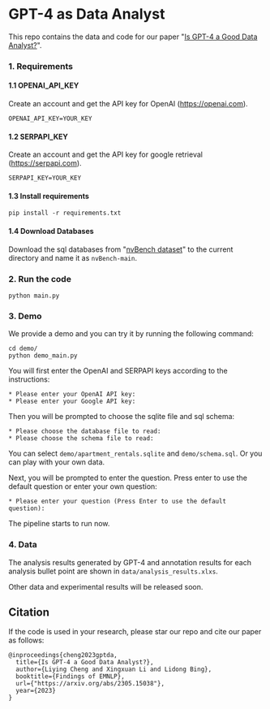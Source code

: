 # GPT-4 as Data Analyst

This repo contains the data and code for our paper "[Is GPT-4 a Good Data Analyst?](https://arxiv.org/abs/2305.15038)".

### 1. Requirements
#### 1.1 OPENAI_API_KEY
Create an account and get the API key for OpenAI (https://openai.com).

```
OPENAI_API_KEY=YOUR_KEY
```
#### 1.2 SERPAPI_KEY
Create an account and get the API key for google retrieval (https://serpapi.com).

```
SERPAPI_KEY=YOUR_KEY
```

#### 1.3 Install requirements
```
pip install -r requirements.txt
```

#### 1.4 Download Databases
Download the sql databases from "[nvBench dataset](https://github.com/TsinghuaDatabaseGroup/nvBench)" to the current directory and name it as ```nvBench-main```.

### 2. Run the code
```
python main.py
```
### 3. Demo
We provide a demo and you can try it by running the following command:
```
cd demo/
python demo_main.py
```
You will first enter the OpenAI and SERPAPI keys according to the instructions:
```
* Please enter your OpenAI API key: 
* Please enter your Google API key:
```
Then you will be prompted to choose the sqlite file and sql schema:
```
* Please choose the database file to read: 
* Please choose the schema file to read:
```
You can select `demo/apartment_rentals.sqlite` and `demo/schema.sql`. Or you can play with your own data.

Next, you will be prompted to enter the question. Press enter to use the default question or enter your own question:
```
* Please enter your question (Press Enter to use the default question):
```
The pipeline starts to run now.

### 4. Data
The analysis results generated by GPT-4 and annotation results for each analysis bullet point are shown in `data/analysis_results.xlxs`.

Other data and experimental results will be released soon.

## Citation
If the code is used in your research, please star our repo and cite our paper as follows:
```
@inproceedings{cheng2023gptda,
  title={Is GPT-4 a Good Data Analyst?},
  author={Liying Cheng and Xingxuan Li and Lidong Bing},
  booktitle={Findings of EMNLP},
  url={"https://arxiv.org/abs/2305.15038"},
  year={2023}
}
```
